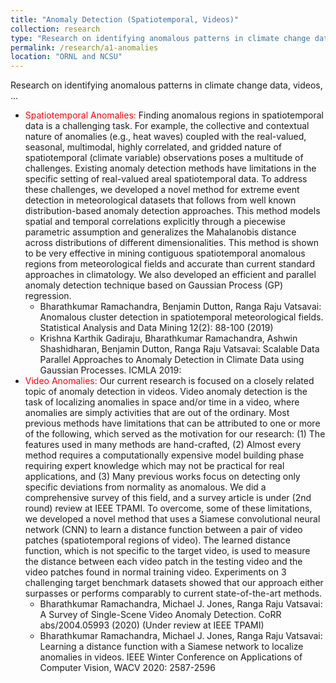 ```yaml
---
title: "Anomaly Detection (Spatiotemporal, Videos)"
collection: research
type: "Research on identifying anomalous patterns in climate change data, videos, ..."
permalink: /research/a1-anomalies
location: "ORNL and NCSU"
---
```


Research on identifying anomalous patterns in climate change data, videos, ...

<ul>
  <li><span style="color:red">Spatiotemporal Anomalies:</span> 
    Finding anomalous regions in spatiotemporal data is a challenging task. For example, the collective 
    and contextual nature of anomalies (e.g., heat waves) coupled 
    with the real-valued, seasonal, multimodal, highly correlated, and gridded nature of spatiotemporal (climate variable)
    observations poses a multitude of challenges. Existing anomaly detection methods have limitations in 
    the specific setting of real-valued areal spatiotemporal data. To address these challenges, we developed a novel method 
    for extreme event detection in meteorological datasets that follows from well known distribution-based 
    anomaly detection approaches. This method models spatial and temporal correlations explicitly through a 
    piecewise parametric assumption and generalizes the Mahalanobis distance across distributions of different 
    dimensionalities. This method is shown to be very effective in mining contiguous spatiotemporal anomalous regions 
    from meteorological fields and  accurate than current standard approaches in climatology. We also developed
    an efficient and parallel anomaly detection technique based on Gaussian Process (GP) regression. 
    <ul>
      <li>Bharathkumar Ramachandra, Benjamin Dutton, Ranga Raju Vatsavai: Anomalous cluster 
        detection in spatiotemporal meteorological fields. Statistical Analysis and Data 
        Mining 12(2): 88-100 (2019)</li>
      <li>Krishna Karthik Gadiraju, Bharathkumar Ramachandra, Ashwin Shashidharan, Benjamin Dutton, 
        Ranga Raju Vatsavai: Scalable Data Parallel Approaches to Anomaly Detection in Climate Data 
        using Gaussian Processes. ICMLA 2019:</li>
    </ul>
  </li>

  <li><span style="color:red">Video Anomalies:</span>
  Our current research is focused on a closely related topic of anomaly detection in videos. Video anomaly detection 
  is the task of localizing anomalies in space and/or time in a video, where anomalies are simply activities that are 
  out of the ordinary. Most previous methods have limitations that can be attributed to one or more of the following, 
  which served as the motivation for our research: (1) The features used in many methods are hand-crafted, (2) Almost 
  every method requires a computationally expensive model building phase requiring expert knowledge which may not be 
  practical for real applications, and (3) Many previous works focus on detecting only specific deviations from normality 
  as anomalous. We did a comprehensive survey of this field, and a survey article is under (2nd round) review at IEEE TPAMI.
  To overcome, some of these limitations, we developed a novel method that uses a Siamese convolutional neural network (CNN) 
  to learn a distance function between a pair of video patches (spatiotemporal regions of video). The learned distance 
  function, which is not specific to the target video, is used to measure the distance between each video patch in the 
  testing video and the video patches found in normal training video. Experiments on 3 challenging target benchmark datasets
  showed that our approach either surpasses or performs comparably to current state-of-the-art methods. 
    <ul>
      <li>Bharathkumar Ramachandra, Michael J. Jones, Ranga Raju Vatsavai: A Survey of Single-Scene Video 
        Anomaly Detection. CoRR abs/2004.05993 (2020) (Under review at IEEE TPAMI)</li>
      <li>Bharathkumar Ramachandra, Michael J. Jones, Ranga Raju Vatsavai: Learning a distance function 
        with a Siamese network to localize anomalies in videos. IEEE Winter Conference on Applications of 
        Computer Vision, WACV 2020: 2587-2596</li>       
    </ul>
  </li>
</ul>
